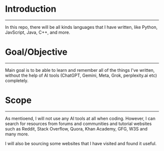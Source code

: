 # Introduction
----
In this repo, there will be all kinds languages that I have written, like Python, JavScript, Java, C++, and more.

# Goal/Objective
---
Main goal is to be able to learn and remember all of the things I've written, without the help of AI tools (ChatGPT, Gemini, Meta, Grok, perplexity.ai etc) completely.

# Scope
---
As mentioend, I will not use any AI tools at all when coding. However, I can search for resources from forums and communities and tutorial websites such as Reddit, Stack Overflow, Quora, Khan Academy, GFG, W3S and many more.

I will also be sourcing some websites that I have visited and found it useful.

